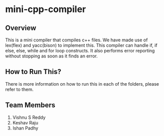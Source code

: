 # mini-cpp-compiler
## Overview
This is a mini compiler that compiles c++ files. We have made use of lex(flex) and yacc(bison) to implement this. This compiler can handle if, if else, else, while and for loop constructs. It also performs error reporting without stopping as soon as it finds an error. 

## How to Run This?
There is more information on how to run this in each of the folders, please refer to them. 

## Team Members
1. Vishnu S Reddy
2. Keshav Raju
3. Ishan Padhy
